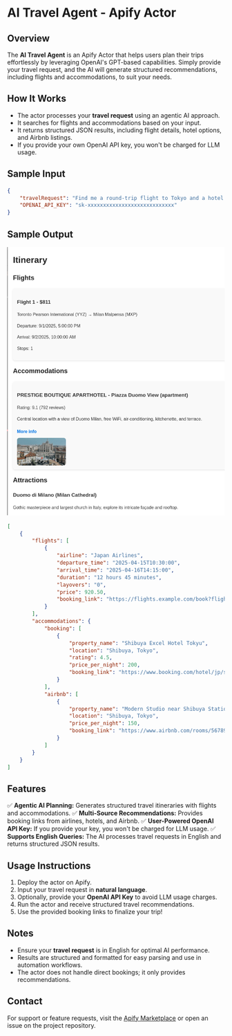 # AI Travel Agent - Apify Actor

## Overview
The **AI Travel Agent** is an Apify Actor that helps users plan their trips effortlessly by leveraging OpenAI's GPT-based capabilities. Simply provide your travel request, and the AI will generate structured recommendations, including flights and accommodations, to suit your needs.

## How It Works
- The actor processes your **travel request** using an agentic AI approach.
- It searches for flights and accommodations based on your input.
- It returns structured JSON results, including flight details, hotel options, and Airbnb listings.
- If you provide your own OpenAI API key, you won't be charged for LLM usage.

## Sample Input
```json
{
    "travelRequest": "Find me a round-trip flight to Tokyo and a hotel near Shibuya for April 15-22.",
    "OPENAI_API_KEY": "sk-xxxxxxxxxxxxxxxxxxxxxxxxxxxx"
}
```

## Sample Output
![Sample HTML itinerary](sample_report.png)
```json
[
    {
        "flights": [
            {
                "airline": "Japan Airlines",
                "departure_time": "2025-04-15T10:30:00",
                "arrival_time": "2025-04-16T14:15:00",
                "duration": "12 hours 45 minutes",
                "layovers": "0",
                "price": 920.50,
                "booking_link": "https://flights.example.com/book?flight=12345"
            }
        ],
        "accommodations": {
            "booking": [
                {
                    "property_name": "Shibuya Excel Hotel Tokyu",
                    "location": "Shibuya, Tokyo",
                    "rating": 4.5,
                    "price_per_night": 200,
                    "booking_link": "https://www.booking.com/hotel/jp/shibuya-excel.html"
                }
            ],
            "airbnb": [
                {
                    "property_name": "Modern Studio near Shibuya Station",
                    "location": "Shibuya, Tokyo",
                    "price_per_night": 150,
                    "booking_link": "https://www.airbnb.com/rooms/56789012"
                }
            ]
        }
    }
]
```

## Features
✅ **Agentic AI Planning:** Generates structured travel itineraries with flights and accommodations.
✅ **Multi-Source Recommendations:** Provides booking links from airlines, hotels, and Airbnb.
✅ **User-Powered OpenAI API Key:** If you provide your key, you won't be charged for LLM usage.
✅ **Supports English Queries:** The AI processes travel requests in English and returns structured JSON results.

## Usage Instructions
1. Deploy the actor on Apify.
2. Input your travel request in **natural language**.
3. Optionally, provide your **OpenAI API Key** to avoid LLM usage charges.
4. Run the actor and receive structured travel recommendations.
5. Use the provided booking links to finalize your trip!

## Notes
- Ensure your **travel request** is in English for optimal AI performance.
- Results are structured and formatted for easy parsing and use in automation workflows.
- The actor does not handle direct bookings; it only provides recommendations.

## Contact
For support or feature requests, visit the [Apify Marketplace](https://apify.com) or open an issue on the project repository.


